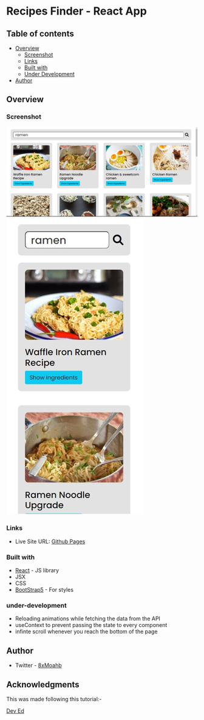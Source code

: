 # Recipes Finder - React App

## Table of contents

- [Overview](#overview)
  - [Screenshot](#screenshot)
  - [Links](#links)
  - [Built with](#built-with)
  - [Under Development](#under-development)
- [Author](#author)

## Overview

### Screenshot

![](./public/screenshots/desktop%20view.jpg)
![](./public/screenshots/mobile%20view.jpg)

### Links

- Live Site URL: [Github Pages](https://8xmohab.github.io/recipes-react-app/)

### Built with

- [React](https://reactjs.org/) - JS library
- JSX
- CSS
- [BootStrap5](https://getbootstrap.com/) - For styles

### under-development

 - Reloading animations while fetching the data from the API
 - useContext to prevent passing the state to every component
 - infinte scroll whenever you reach the bottom of the page

## Author

- Twitter - [8xMoahb](https://twitter.com/8xMohab)

## Acknowledgments

This was made following this tutorial:- 

[Dev Ed](https://www.youtube.com/watch?v=U9T6YkEDkMo)